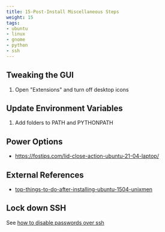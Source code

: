 ```yaml
---
title: 15-Post-Install Miscellaneous Steps
weight: 15
tags:
- ubuntu
- linux
- gnome
- python
- ssh
---
```


## Tweaking the GUI

1. Open "Extensions" and turn off desktop icons

## Update Environment Variables

1. Add folders to PATH and PYTHONPATH

## Power Options

* <https://fostips.com/lid-close-action-ubuntu-21-04-laptop/>

## External References

* [top-things-to-do-after-installing-ubuntu-1504-unixmen](https://www.unixmen.com/top-things-installing-ubuntu-14-1014-0413-1013-0412-1012-04/)

## Lock down SSH

See [how to disable passwords over ssh](/notebook/ssh/disable-password-ssh/)
